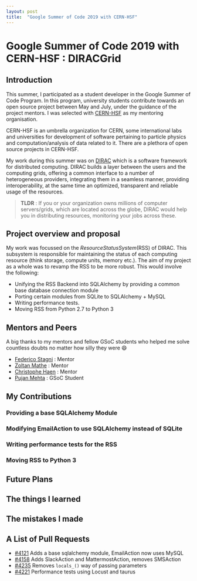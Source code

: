 ```yaml
---
layout: post
title:  "Google Summer of Code 2019 with CERN-HSF"
---
```


# Google Summer of Code 2019 with CERN-HSF : DIRACGrid

## Introduction
This summer, I participated as a student developer in the Google Summer of Code Program. In this program, university students contribute towards an open source project between May and July, under the guidance of the project mentors. I was selected with [CERN-HSF](https://hepsoftwarefoundation.org/activities/gsoc.html) as my mentoring organisation.

CERN-HSF is an umbrella organization for CERN, some international labs and universities for development of software pertaining to particle physics and computation/analysis of data related to it. There are a plethora of open source projects in CERN-HSF.

My work during this summer was on [DIRAC](http://diracgrid.org/) which is a software framework for distributed computing. DIRAC builds a layer between the users and the computing grids, offering a common interface to a number of heterogeneous providers, integrating them in a seamless manner, providing interoperability, at the same time an optimized, transparent and reliable usage of the resources.

> **TLDR** : If you or your organization owns millions of computer servers/grids, which are located across the globe, DIRAC would help you in distributing resources, monitoring your jobs across these.

## Project overview and proposal
My work was focussed on the _ResourceStatusSystem_(RSS) of DIRAC. This subsystem is responsible for maintaining the status of each computing resource (think storage, compute units, memory etc.). The aim of my project as a whole was to revamp the RSS to be more robust. This would involve the following:

* Unifying the RSS Backend into SQLAlchemy by providing a common base database connection module
* Porting certain modules from SQLite to SQLAlchemy + MySQL
* Writing performance tests.
* Moving RSS from Python 2.7 to Python 3

## Mentors and Peers
A big thanks to my mentors and fellow GSoC students who helped me solve countless doubts no matter how silly they were :smile:

* [Federico Stagni](https://github.com/fstagni) : Mentor
* [Zoltan Mathe](https://github.com/zmathe) : Mentor
* [Christophe Haen](https://github.com/chaen) : Mentor
* [Pujan Mehta](https://github.com/pujanm) : GSoC Student

## My Contributions

### Providing a base SQLAlchemy Module

### Modifying EmailAction to use SQLAlchemy instead of SQLite

### Writing performance tests for the RSS

### Moving RSS to Python 3

## Future Plans

## The things I learned

## The mistakes I made

## A List of Pull Requests
* [#4121](https://github.com/DIRACGrid/DIRAC/pull/4121) Adds a base sqlalchemy module, EmailAction now uses MySQL
* [#4158](https://github.com/DIRACGrid/DIRAC/pull/4158) Adds SlackAction and MattermostAction, removes SMSAction
* [#4235](https://github.com/DIRACGrid/DIRAC/pull/4235) Removes `locals_()` way of passing parameters
* [#4221](https://github.com/DIRACGrid/DIRAC/pull/4221) Performance tests using Locust and taurus
